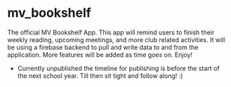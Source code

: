 # mv_bookshelf

The official MV Bookshelf App.
This app will remind users to finish their weekly reading, upcoming meetings, and more club related activities.
It will be using a firebase backend to pull and write data to and from the application.
More features will be added as time goes on. Enjoy!

* Currently unpublished the timeline for publishing is before the start of the next school year. Till then sit tight and follow along! :)
